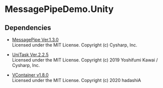 # MessagePipeDemo.Unity

## Dependencies
- [MessagePipe Ver.1.3.0](https://github.com/Cysharp/MessagePipe/releases/tag/1.3.0)  
  Licensed under the MIT License. Copyright (c) Cysharp, Inc.

- [UniTask Ver.2.2.5](https://github.com/Cysharp/UniTask/releases/tag/2.2.5)  
  Licensed under the MIT License. Copyright (c) 2019 Yoshifumi Kawai / Cysharp, Inc.

- [VContainer v1.8.0](https://github.com/hadashiA/VContainer/releases/tag/1.8.0)  
  Licensed under the MIT License. Copyright (c) 2020 hadashiA
